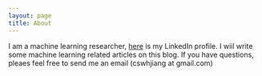 ```yaml
---
layout: page
title: About
---
```




I am a machine learning researcher, [here](www.linkedin.com/pub/wenhao-jiang/7/449/818/) is my LinkedIn profile. I wiil write some machine learning related articles on this blog. If you have questions, pleaes feel free to send me an email (cswhjiang at gmail.com)

